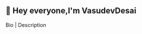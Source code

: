 ## :wave: Hey everyone,I'm VasudevDesai 
Bio | Description
<!--
Greetings, my self Vasudev Desai 👋🏻

I'm enthusiastic about the opportunity to work together on innovative projects. Feel free to contact me via email at vasudev.desai67@gmail.com or explore further details about my professional pursuits on

LinkedIn.

With a master's degree under my belt, my enthusiasm lies in the realms of technology and data, as I am committed to tackling intricate challenges. Possessing over 3 years of experience as a software engineer, I boast a commendable track record in the industry.

**Intent**

My academic journey in computer science has ignited my fervor for software development within research and development (R&D). I am now keen to make a transition into this domain, with a particular focus on joining organizations where I can contribute to pioneering R&D projects as a Software Engineer.

# Find me on the web:

<p align="left">
<a href="http://twitter.com/MishManners" target="blank"><img align="center" src="https://github.com/mishmanners/MishManners/blob/master/socials/twitter%20(2).png" title = "Twitter" alt="" height="30" /></a>
<a href="http://linkedin.com/in/mishmanners" target="blank"><img align="center" src="https://github.com/mishmanners/MishManners/blob/master/socials/transparent-Linkedin-logo-icon.png" alt="" height="30" /></a>

**Skills**

**Programming Languages:**

Java, C++, Python.

**Web/Mobile Development**

HTML5, CSS3, JavaScript, GraphQL, Android 

**Databases**

MySQL, MongoDB, Oracle Database, Amazon DynamoDB.

**Framework**

SpringBoot, Spring Security, Hibernate, JSF (Java Server Faces).

**Cloud Technologies**

Amazon Web Services (S3, RDS, SDK, IAM, EC2, CloudFront, Lambda), Azure Fundamentals.

**Tools and Software**

Android Studio, Tableau, Excel, Visual Studio Code, Git, JUnit, Selenium, Kafka, Postman, JIRA, Intellij, 

**Projects**
⚡ CarCollisionData - GitHub Link
🌱 BraillyBoard - GitHub Link
👯 RentACar - GitHub Link
🔭 JAVA_Practice_Session - GitHub Link
📫 Resume and Profile Matching - GitHub Link
